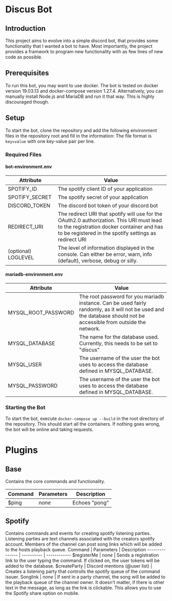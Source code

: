 # Discus Bot
## Introduction
This project aims to evolve into a simple discord bot, that provides some functionality that I wanted a bot to have. Most importantly, the project provides a framwork to program new functionality with as few lines of new code as possible.
## Prerequisites
To run this bot, you may want to use docker. The bot is tested on docker version 19.03.13 and docker-compose version 1.27.4.
Alternatively, you can manually install Node.js and MariaDB and run it that way. This is highly discouraged though.
## Setup
To start the bot, clone the repository and add the following environment files in the repository root and fill in the information:
The file format is ``key=value`` with one key-value pair per line.
### Required Files
#### bot-environment.env
Attribute       | Value
--------------- | ---------
SPOTIFY_ID      | The spotify client ID of your application 
SPOTIFY_SECRET  | The spotify secret of your application
DISCORD_TOKEN   | The discord bot token of your discord bot
REDIRECT_URI    | The redirect URI that spotify will use for the OAuth2.0 authorization. This URI must lead to the registration docker container and has to be registered in the spotify settings as redirect URI
(optional) LOGLEVEL | The level of information displayed in the console. Can either be error, warn, info (default), verbose, debug or silly.

#### mariadb-environment.env
Attribute           | Value
---------------     | ---------
MYSQL_ROOT_PASSWORD | The root password for you mariadb instance. Can be used fairly randomly, as it will not be used and the database should not be accessible from outside the network.
MYSQL_DATABASE      | The name for the database used. Currently, this needs to be set to "discus"
MYSQL_USER          | The username of the user the bot uses to access the database defined in MYSQL_DATABASE.
MYSQL_PASSWORD      |The username of the user the bot uses to access the database defined in MYSQL_DATABASE.

### Starting the Bot
To start the bot, execute ```docker-compose up --build``` in the root directory of the repository. This should start all the containers. If nothing goes wrong, the bot will be online and taking requests.

# Plugins
## Base
Contains the core commands and functionality.

Command             | Parameters | Description
---------------     | ---------- | ------------
$ping               | *none*     | Echoes "pong"


## Spotify
Contains commands and events for creating spotify listening parties. Listening parties are text channels associated with the creators spotify account. Members of the channel can post song links which will be added to the hosts playback queue.
Command             | Parameters | Description
---------------     | ---------- | ------------
$registerMe         | *none*     | Sends a registration link to the user typing the command. If clicked on, the user tokens will be added to the database.
$createParty        | Discord mentions (@user list)      | Creates a listening party that controlls the spotify queue of the command issuer.
Songlink            | *none*     | If sent in a party channel, the song will be added to the playback queue of the channel owner. It doesn't matter, if there is other text in the message, as long as the link is clickable. This allows you to use the Spotify share option on mobile.